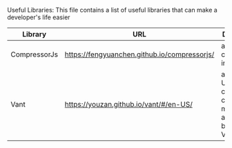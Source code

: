 Useful Libraries:
This file contains a list of useful libraries that can make a developer's life easier

| Library      | URL                                          | Description                                                                  |
|--------------|----------------------------------------------|------------------------------------------------------------------------------|
| CompressorJs | https://fengyuanchen.github.io/compressorjs/ | a library to compress images                                                 |
| Vant         | https://youzan.github.io/vant/#/en-US/       | a library of UI components created for mobile applications, based on Vue.js. |
